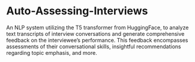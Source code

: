 # Auto-Assessing-Interviews
An NLP system utilizing the T5 transformer from HuggingFace, to analyze text transcripts of interview conversations and generate comprehensive feedback on the interviewee’s performance. This feedback encompasses assessments of their conversational skills, insightful recommendations regarding topic emphasis, and more.
